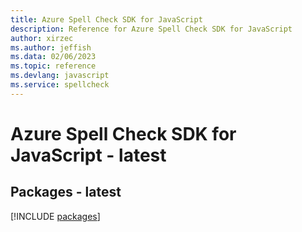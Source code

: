 ```yaml
---
title: Azure Spell Check SDK for JavaScript
description: Reference for Azure Spell Check SDK for JavaScript
author: xirzec
ms.author: jeffish
ms.data: 02/06/2023
ms.topic: reference
ms.devlang: javascript
ms.service: spellcheck
---
```

# Azure Spell Check SDK for JavaScript - latest
## Packages - latest
[!INCLUDE [packages](spell-check-index.md)]